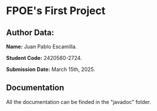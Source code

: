 # FPOE's First Project 

## Author Data:
**Name:** Juan Pablo Escamilla.

**Student Code:** 2420580-2724.

**Submission Date:** March 15th, 2025.

## Documentation
All the documentation can be finded in the "javadoc" folder.

